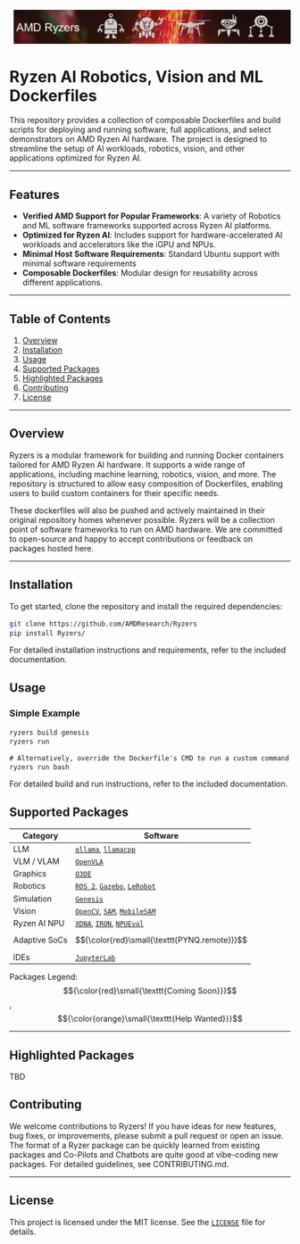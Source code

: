 
![](docs/header.png)

# Ryzen AI Robotics, Vision and ML Dockerfiles

This repository provides a collection of composable Dockerfiles and build scripts for deploying and running software, full applications, and select demonstrators on AMD Ryzen AI hardware. The project is designed to streamline the setup of AI workloads, robotics, vision, and other applications optimized for Ryzen AI.

---

## Features

- **Verified AMD Support for Popular Frameworks**: A variety of Robotics and ML software frameworks supported across Ryzen AI platforms.
- **Optimized for Ryzen AI**: Includes support for hardware-accelerated AI workloads and accelerators like the iGPU and NPUs.
- **Minimal Host Software Requirements**: Standard Ubuntu support with minimal software requirements
- **Composable Dockerfiles**: Modular design for reusability across different applications.

---

## Table of Contents

1. [Overview](#overview)
2. [Installation](#installation)
3. [Usage](#usage)
4. [Supported Packages](#supported-packages)
5. [Highlighted Packages](#highlighted-packages)
5. [Contributing](#contributing)
6. [License](#license)

---

## Overview

Ryzers is a modular framework for building and running Docker containers tailored for AMD Ryzen AI hardware. It supports a wide range of applications, including machine learning, robotics, vision, and more. The repository is structured to allow easy composition of Dockerfiles, enabling users to build custom containers for their specific needs.

These dockerfiles will also be pushed and actively maintained in their original repository homes whenever possible.  Ryzers will be a collection point of software frameworks to run on AMD hardware.  We are committed to open-source and happy to accept contributions or feedback on packages hosted here.

---

## Installation

To get started, clone the repository and install the required dependencies:

```bash
git clone https://github.com/AMDResearch/Ryzers
pip install Ryzers/
```

For detailed installation instructions and requirements, refer to the included documentation.

## Usage


### Simple Example
```
ryzers build genesis
ryzers run 
```

```
# Alternatively, override the Dockerfile's CMD to run a custom command
ryzers run bash
```

For detailed build and run instructions, refer to the included documentation.

## Supported Packages

| Category        | Software                                                                                                    |
|-----------------|--------------------------------------------------------------------------------------------------------------------|
| LLM                     | [`ollama`](packages/llm/ollama), [`llamacpp`](packages/llm/llamacpp)   |
| VLM / VLAM              | [`OpenVLA`](packages/robotics/openvla) |
| Graphics                     | [`O3DE`](packages/graphics/o3de) |
| Robotics                | [`ROS 2`](packages/ros/ros), [`Gazebo`](packages/ros/gazebo), [`LeRobot`](packages/robotics/lerobot)    |
| Simulation                |  [`Genesis`](packages/robotics/genesis)  |
| Vision                  | [`OpenCV`](packages/vision/opencv), [`SAM`](packages/vision/sam), [`MobileSAM`](packages/vision/mobilesam) |
| Ryzen AI NPU                |  [`XDNA`](packages/npu/xdna), [`IRON`](packages/npu/iron), [`NPUEval`](packages/npu/npueval)  |
| Adaptive SoCs           | $${\color{red}\small{\texttt{PYNQ.remote}}}$$ |
| IDEs   | [`JupyterLab`](packages/ide/jupyterlab) |

Packages Legend: 
$${\color{red}\small{\texttt{Coming Soon}}}$$, 
$${\color{orange}\small{\texttt{Help Wanted}}}$$


---

## Highlighted Packages

TBD

## Contributing

We welcome contributions to Ryzers! If you have ideas for new features, bug fixes, or improvements, please submit a pull request or open an issue.  The format of a Ryzer package can be quickly learned from existing packages and Co-Pilots and Chatbots are quite good at vibe-coding new packages.  For detailed guidelines, see CONTRIBUTING.md.

---

## License

This project is licensed under the MIT license. See the [`LICENSE`](LICENSE) file for details. 
